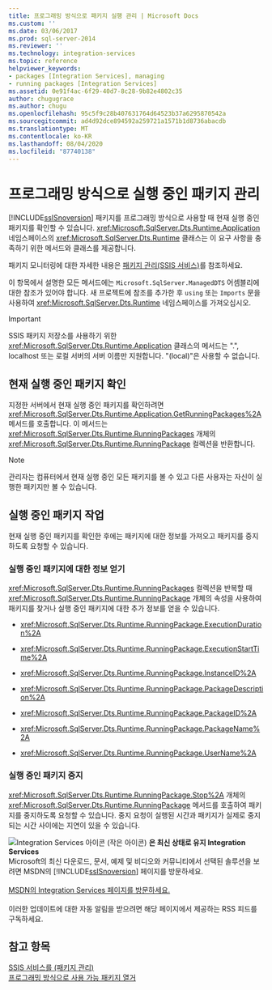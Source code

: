 ```yaml
---
title: 프로그래밍 방식으로 패키지 실행 관리 | Microsoft Docs
ms.custom: ''
ms.date: 03/06/2017
ms.prod: sql-server-2014
ms.reviewer: ''
ms.technology: integration-services
ms.topic: reference
helpviewer_keywords:
- packages [Integration Services], managing
- running packages [Integration Services]
ms.assetid: 0e91f4ac-6f29-40d7-8c28-9b82e4802c35
author: chugugrace
ms.author: chugu
ms.openlocfilehash: 95c5f9c28b407631764d64523b37a6295870542a
ms.sourcegitcommit: ad4d92dce894592a259721a1571b1d8736abacdb
ms.translationtype: MT
ms.contentlocale: ko-KR
ms.lasthandoff: 08/04/2020
ms.locfileid: "87740138"
---
```

# <a name="managing-running-packages-programmatically"></a>프로그래밍 방식으로 실행 중인 패키지 관리
  [!INCLUDE[ssISnoversion](../../includes/ssisnoversion-md.md)] 패키지를 프로그래밍 방식으로 사용할 때 현재 실행 중인 패키지를 확인할 수 있습니다. <xref:Microsoft.SqlServer.Dts.Runtime.Application> 네임스페이스의 <xref:Microsoft.SqlServer.Dts.Runtime> 클래스는 이 요구 사항을 충족하기 위한 메서드와 클래스를 제공합니다.  
  
 패키지 모니터링에 대한 자세한 내용은 [패키지 관리&#40;SSIS 서비스&#41;](../service/package-management-ssis-service.md)를 참조하세요.  
  
 이 항목에서 설명한 모든 메서드에는 `Microsoft.SqlServer.ManagedDTS` 어셈블리에 대한 참조가 있어야 합니다. 새 프로젝트에 참조를 추가한 후 `using` 또는 `Imports` 문을 사용하여 <xref:Microsoft.SqlServer.Dts.Runtime> 네임스페이스를 가져오십시오.  
  
> [!IMPORTANT]  
>  SSIS 패키지 저장소를 사용하기 위한 <xref:Microsoft.SqlServer.Dts.Runtime.Application> 클래스의 메서드는 ".", localhost 또는 로컬 서버의 서버 이름만 지원합니다. "(local)"은 사용할 수 없습니다.  
  
## <a name="determining-which-packages-are-currently-running"></a>현재 실행 중인 패키지 확인  
 지정한 서버에서 현재 실행 중인 패키지를 확인하려면 <xref:Microsoft.SqlServer.Dts.Runtime.Application.GetRunningPackages%2A> 메서드를 호출합니다. 이 메서드는 <xref:Microsoft.SqlServer.Dts.Runtime.RunningPackages> 개체의 <xref:Microsoft.SqlServer.Dts.Runtime.RunningPackage> 컬렉션을 반환합니다.  
  
> [!NOTE]  
>  관리자는 컴퓨터에서 현재 실행 중인 모든 패키지를 볼 수 있고 다른 사용자는 자신이 실행한 패키지만 볼 수 있습니다.  
  
## <a name="working-with-running-packages"></a>실행 중인 패키지 작업  
 현재 실행 중인 패키지를 확인한 후에는 패키지에 대한 정보를 가져오고 패키지를 중지하도록 요청할 수 있습니다.  
  
### <a name="getting-information-about-a-running-package"></a>실행 중인 패키지에 대한 정보 얻기  
 <xref:Microsoft.SqlServer.Dts.Runtime.RunningPackages> 컬렉션을 반복할 때 <xref:Microsoft.SqlServer.Dts.Runtime.RunningPackage> 개체의 속성을 사용하여 패키지를 찾거나 실행 중인 패키지에 대한 추가 정보를 얻을 수 있습니다.  
  
-   <xref:Microsoft.SqlServer.Dts.Runtime.RunningPackage.ExecutionDuration%2A>  
  
-   <xref:Microsoft.SqlServer.Dts.Runtime.RunningPackage.ExecutionStartTime%2A>  
  
-   <xref:Microsoft.SqlServer.Dts.Runtime.RunningPackage.InstanceID%2A>  
  
-   <xref:Microsoft.SqlServer.Dts.Runtime.RunningPackage.PackageDescription%2A>  
  
-   <xref:Microsoft.SqlServer.Dts.Runtime.RunningPackage.PackageID%2A>  
  
-   <xref:Microsoft.SqlServer.Dts.Runtime.RunningPackage.PackageName%2A>  
  
-   <xref:Microsoft.SqlServer.Dts.Runtime.RunningPackage.UserName%2A>  
  
### <a name="stopping-a-running-package"></a>실행 중인 패키지 중지  
 <xref:Microsoft.SqlServer.Dts.Runtime.RunningPackage.Stop%2A> 개체의 <xref:Microsoft.SqlServer.Dts.Runtime.RunningPackage> 메서드를 호출하여 패키지를 중지하도록 요청할 수 있습니다. 중지 요청이 실행된 시간과 패키지가 실제로 중지되는 시간 사이에는 지연이 있을 수 있습니다.  
  
![Integration Services 아이콘 (작은 아이콘)](../media/dts-16.gif "Integration Services 아이콘(작은 아이콘)")  **은 최신 상태로 유지 Integration Services**<br /> Microsoft의 최신 다운로드, 문서, 예제 및 비디오와 커뮤니티에서 선택된 솔루션을 보려면 MSDN의 [!INCLUDE[ssISnoversion](../../includes/ssisnoversion-md.md)] 페이지를 방문하세요.<br /><br /> [MSDN의 Integration Services 페이지를 방문하세요.](https://go.microsoft.com/fwlink/?LinkId=136655)<br /><br /> 이러한 업데이트에 대한 자동 알림을 받으려면 해당 페이지에서 제공하는 RSS 피드를 구독하세요.  
  
## <a name="see-also"></a>참고 항목  
 [SSIS 서비스를 &#40;패키지 관리&#41;](../service/package-management-ssis-service.md)   
 [프로그래밍 방식으로 사용 가능 패키지 열거](../run-manage-packages-programmatically/enumerating-available-packages-programmatically.md)  
  
  

